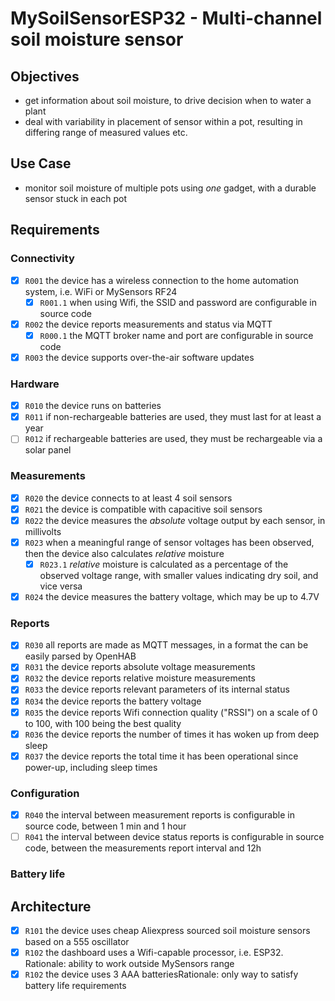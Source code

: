 MySoilSensorESP32 - Multi-channel soil moisture sensor
====

## Objectives
* get information about soil moisture, to drive decision when to water a plant
* deal with variability in placement of sensor within a pot, 
  resulting in differing range of measured values etc.

## Use Case
* monitor soil moisture of multiple pots using *one* gadget, with a durable sensor stuck in each pot

## Requirements

### Connectivity
- [x] `R001` the device has a wireless connection to the home automation system, i.e. WiFi or MySensors RF24
  - [x] `R001.1` when using Wifi, the SSID and password are configurable in source code
- [x] `R002` the device reports measurements and status via MQTT
  - [x] `R000.1` the MQTT broker name and port are configurable in source code
- [x] `R003` the device supports over-the-air software updates

### Hardware
- [x] `R010` the device runs on batteries
- [x] `R011` if non-rechargeable batteries are used, they must last for at least a year
- [ ] `R012` if rechargeable batteries are used, they must be rechargeable via a solar panel

### Measurements
- [x] `R020` the device connects to at least 4 soil sensors
- [x] `R021` the device is compatible with capacitive soil sensors
- [x] `R022` the device measures the *absolute* voltage output by each sensor, in millivolts
- [x] `R023` when a meaningful range of sensor voltages has been observed, then the device also calculates *relative* moisture
  - [x] `R023.1` *relative* moisture is calculated as a percentage of the observed voltage range, with smaller values indicating dry soil, and vice versa 
- [x] `R024` the device measures the battery voltage, which may be up to 4.7V

### Reports
- [x] `R030` all reports are made as MQTT messages, in a format the can be easily parsed by OpenHAB
- [x] `R031` the device reports absolute voltage measurements
- [x] `R032` the device reports relative moisture measurements
- [x] `R033` the device reports relevant parameters of its internal status
- [x] `R034` the device reports the battery voltage
- [x] `R035` the device reports Wifi connection quality ("RSSI") on a scale of 0 to 100, with 100 being the best quality
- [x] `R036` the device reports the number of times it has woken up from deep sleep
- [x] `R037` the device reports the total time it has been operational since power-up, including sleep times

### Configuration 
- [x] `R040` the interval between measurement reports is configurable in source code, between 1 min and 1 hour
- [ ] `R041` the interval between device status reports is configurable in source code, between the measurements report interval and 12h

### Battery life ###

## Architecture
- [x] `R101` the device uses cheap Aliexpress sourced soil moisture sensors based on a 555 oscillator
- [x] `R102` the dashboard uses a Wifi-capable processor, i.e. ESP32. Rationale: ability to work outside MySensors range
- [x] `R102` the device uses 3 AAA batteriesRationale: only way to satisfy battery life requirements
